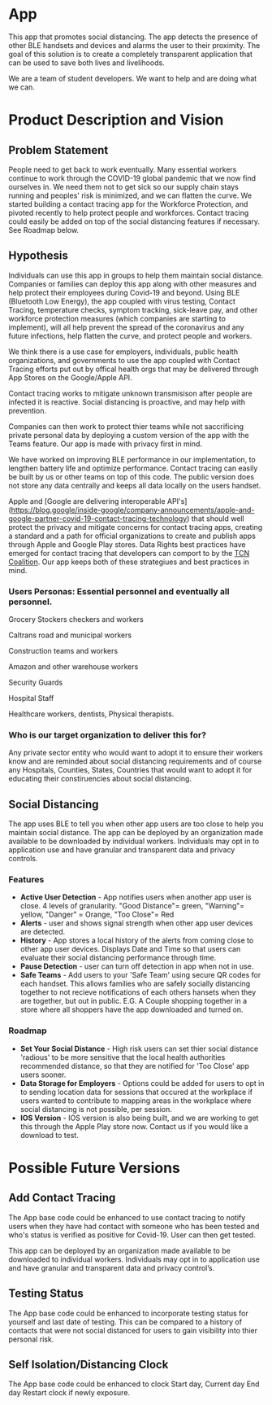 # App

 This app that promotes social distancing. The app detects the presence of other BLE handsets and devices and alarms the user to their proximity. The goal of this solution is to create a completely transparent application that can be used to save both lives and livelihoods.


We are a team of student developers. We want to help and are doing what we can. 



# Product Description and Vision
## Problem Statement
People need to get back to work eventually. Many essential workers continue to work through the COVID-19 global pandemic that we now find ourselves in. We need them not to get sick so our supply chain stays running and peoples' risk is minimized, and we can flatten the curve. We started building a contact tracing app for the Workforce Protection, and pivoted recently to help protect people and workforces. Contact tracing could easily be added on top of the social distancing features if necessary. See Roadmap below.

## Hypothesis
Individuals can use this app in groups to help them maintain social distance. 
Companies or families can deploy this app along with other measures and help protect their employees during Covid-19 and beyond. Using BLE (Bluetooth Low Energy), the app coupled with virus testing, Contact Tracing, temperature checks, symptom tracking, sick-leave pay, and other workforce protection measures (which companies are starting to implement), will all help prevent the spread of the coronavirus and any future infections, help flatten the curve, and protect people and workers.

We think there is a use case for employers, individuals, public health organizations, and governments to use the app coupled with Contact Tracing efforts put out by offical health orgs that may be delivered through App Stores on the Google/Apple API.

Contact tracing works to mitigate unknown transmisison after people are infected it is reactive. Social distancing is proactive, and may help with prevention. 

Companies can then work to protect thier teams while not saccrificing private personal data by deploying a custom version of the app with the Teams feature. Our app is made with privacy first in mind.

We have worked on improving BLE performance in our implementation, to lengthen battery life and optimize performance.
Contact tracing can easily be built by us or other teams on top of this code. The public version does not store any data centrally and keeps all data locally on the users handset.

Apple and [Google are delivering interoperable API's] (https://blog.google/inside-google/company-announcements/apple-and-google-partner-covid-19-contact-tracing-technology) that should well protect the privacy and mitigate concerns for contact tracing apps, creating a standard and a path for official organizations to create and publish apps through Apple and Google Play stores. Data Rights best practices have emerged for contact tracing that developers can comport to by the [TCN Coalition](https://tcn-coalition.org/). Our app keeps both of these strategiues and best practices in mind.


### Users Personas: Essential personnel and eventually all personnel.
Grocery Stockers checkers and workers

Caltrans road and municipal workers

Construction teams and workers

Amazon and other warehouse workers

Security Guards

Hospital Staff

Healthcare workers, dentists, Physical therapists.


### Who is our target organization to deliver this for?
Any private sector entity who would want to adopt it to ensure their workers know and are reminded about social distancing requirements and of course any Hospitals, Counties, States, Countries that would want to adopt it for educating their constiruencies about social distancing.

## Social Distancing
The app uses BLE to tell you when other app users are too close to help you maintain social distance.
The app can be deployed by an organization made available to be downloaded by individual workers. Individuals may opt in to application use and have granular and transparent data and privacy controls.

### Features
* **Active User Detection** - App notifies users when another app user is close. 4 levels of granularity. "Good Distance"= green, "Warning"= yellow, "Danger" = Orange, "Too Close"= Red
* **Alerts** - user and shows signal strength when other app user devices are detected.
* **History** - App stores a local history of the alerts from coming close to other app user devices. Displays Date and Time so that users can evaluate their social distancing performance through time.
* **Pause Detection** - user can turn off detection in app when not in use.
* **Safe Teams** - Add users to your 'Safe Team' using secure QR codes for each handset. This allows families who are safely socially distancing together to not recieve notifications of each others hansets when they are together, but out in public. E.G. A Couple shopping together in a store where all shoppers have the app downloaded and turned on.

### Roadmap
* **Set Your Social Distance** -  High risk users can set thier social distance 'radious' to be more sensitive that the local health authorities recommended distance, so that they are notified for 'Too Close' app users sooner. 
* **Data Storage for Employers** - Options could be added for users to opt in to sending location data for sessions that occured at the workplace if users wanted to contribute to mapping areas in the workplace where social distancing is not possible, per session.
* **IOS Version** - IOS version is also being built, and we are working to get this through the Apple Play store now. Contact us if you would like a download to test.

# Possible Future Versions 
## Add Contact Tracing
The App base code could be enhanced to use contact tracing to notify users when they have had contact with someone who has been tested and who's status is verified as positive for Covid-19. User can then get tested.

This app can be deployed by an organization made available to be downloaded to individual workers. Individuals may opt in to application use and have granular and transparent data and privacy control’s.

## Testing Status
The App base code could be enhanced to incorporate testing status for yourself and last date of testing. This can be compared to a history of contacts that were not social distanced for users to gain visibility into thier personal risk.

## Self Isolation/Distancing  Clock
The App base code could be enhanced to clock
Start day,
Current day
End day
Restart clock if newly exposure.
